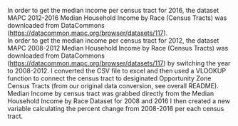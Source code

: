 In order to get the median income per census tract for 2016, the dataset MAPC 2012-2016 Median Household Income by Race (Census Tracts) was downloaded from DataCommons (https://datacommon.mapc.org/browser/datasets/117).  
In order to get the median income per census tract for 2012, the dataset MAPC 2008-2012 Median Household Income by Race (Census Tracts) was downloaded from DataCommons (https://datacommon.mapc.org/browser/datasets/117) by switching the year to 2008-2012.
I converted the CSV file to excel and then used a VLOOKUP function to connect the census tract to desiginated Opportunity Zone Census Tracts (from our original data conversion, see overall README).
Median Income by census tract was grabbed directly from the Median Household Income by Race Dataset for 2008 and 2016
I then created a new variable calculating the percent change from 2008-2016 per each census tract.